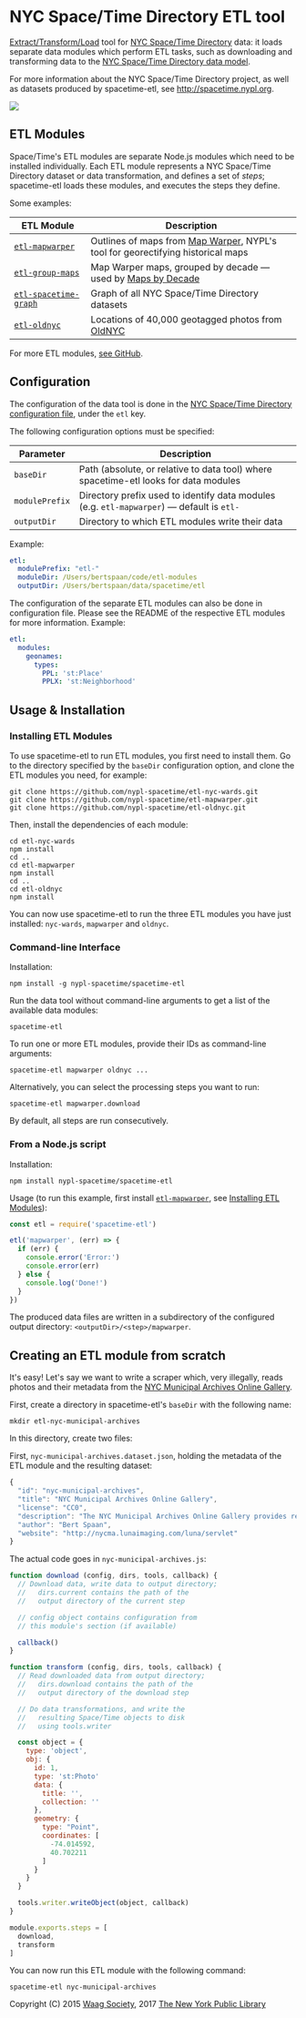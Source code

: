 # NYC Space/Time Directory ETL tool

[Extract/Transform/Load](https://en.wikipedia.org/wiki/Extract,_transform,_load) tool for [NYC Space/Time Directory](http://spacetime.nypl.org) data: it loads separate data modules which perform ETL tasks, such as downloading and transforming data to the [NYC Space/Time Directory data model](https://github.com/nypl-spacetime/ontology).

For more information about the NYC Space/Time Directory project, as well as datasets produced by spacetime-etl, see http://spacetime.nypl.org.

![](spacetime-etl.png)

## ETL Modules

Space/Time's ETL modules are separate Node.js modules which need to be installed individually. Each ETL module represents a NYC Space/Time Directory dataset or data transformation, and defines a set of _steps_; spacetime-etl loads these modules, and executes the steps they define.

Some examples:

| ETL Module                                                                     | Description
|--------------------------------------------------------------------------------|-----------------------------------------
| [`etl-mapwarper`](https://github.com/nypl-spacetime/etl-mapwarper)                          | Outlines of maps from [Map Warper](http://maps.nypl.org/warper/), NYPL's tool for georectifying historical maps
| [`etl-group-maps`](https://github.com/nypl-spacetime/etl-group-maps)           | Map Warper maps, grouped by decade — used by [Maps by Decade](http://spacetime.nypl.org/maps-by-decade/#/)
| [`etl-spacetime-graph`](https://github.com/nypl-spacetime/etl-spacetime-graph) | Graph of all NYC Space/Time Directory datasets
| [`etl-oldnyc`](https://github.com/nypl-spacetime/etl-oldnyc)                   | Locations of 40,000 geotagged photos from [OldNYC](https://www.oldnyc.org/)

For more ETL modules, [see GitHub](https://github.com/nypl-spacetime?utf8=%E2%9C%93&q=etl-).

## Configuration

The configuration of the data tool is done in the [NYC Space/Time Directory configuration file](https://github.com/nypl-spacetime/spacetime-config), under the `etl` key.

The following configuration options must be specified:

| Parameter      | Description
|----------------|-----------------------------------------------------------------------------------------
| `baseDir`      | Path (absolute, or relative to data tool) where spacetime-etl looks for data modules
| `modulePrefix` | Directory prefix used to identify data modules (e.g. `etl-mapwarper`) — default is `etl-`
| `outputDir`    | Directory to which ETL modules write their data

Example:

```yml
etl:
  modulePrefix: "etl-"
  moduleDir: /Users/bertspaan/code/etl-modules
  outputDir: /Users/bertspaan/data/spacetime/etl
```

The configuration of the separate ETL modules can also be done in configuration file. Please see the README of the respective ETL modules for more information. Example:

```yml
etl:
  modules:
    geonames:
      types:
        PPL: 'st:Place'
        PPLX: 'st:Neighborhood'
```

## Usage & Installation

### Installing ETL Modules

To use spacetime-etl to run ETL modules, you first need to install them. Go to the directory specified by the `baseDir` configuration option, and clone the ETL modules you need, for example:

    git clone https://github.com/nypl-spacetime/etl-nyc-wards.git
    git clone https://github.com/nypl-spacetime/etl-mapwarper.git
    git clone https://github.com/nypl-spacetime/etl-oldnyc.git

Then, install the dependencies of each module:

    cd etl-nyc-wards
    npm install
    cd ..
    cd etl-mapwarper
    npm install
    cd ..
    cd etl-oldnyc
    npm install

You can now use spacetime-etl to run the three ETL modules you have just installed: `nyc-wards`, `mapwarper` and `oldnyc`.

### Command-line Interface

Installation:

    npm install -g nypl-spacetime/spacetime-etl

Run the data tool without command-line arguments to get a list of the available data modules:

    spacetime-etl

To run one or more ETL modules, provide their IDs as command-line arguments:

    spacetime-etl mapwarper oldnyc ...

Alternatively, you can select the processing steps you want to run:

    spacetime-etl mapwarper.download

By default, all steps are run consecutively.

### From a Node.js script

Installation:

```
npm install nypl-spacetime/spacetime-etl
```

Usage (to run this example, first install [`etl-mapwarper`](https://github.com/nypl-spacetime/etl-mapwarper), see [Installing ETL Modules](#installing-etl-modules)):

```js
const etl = require('spacetime-etl')

etl('mapwarper', (err) => {
  if (err) {
    console.error('Error:')
    console.error(err)
  } else {
    console.log('Done!')
  }
})
```

The produced data files are written in a subdirectory of the configured output directory: `<outputDir>/<step>/mapwarper`.

## Creating an ETL module from scratch

It's easy! Let's say we want to write a scraper which, very illegally, reads photos and their metadata from the [NYC Municipal Archives Online Gallery](http://nycma.lunaimaging.com/luna/servlet/detail/RECORDSPHOTOUNITARC~21~21~617236~111844:dma_16095).

First, create a directory in spacetime-etl's `baseDir` with the following name:

    mkdir etl-nyc-municipal-archives

In this directory, create two files:

First, `nyc-municipal-archives.dataset.json`, holding the metadata of the ETL module and the resulting dataset:

```js
{
  "id": "nyc-municipal-archives",
  "title": "NYC Municipal Archives Online Gallery",
  "license": "CC0",
  "description": "The NYC Municipal Archives Online Gallery provides research access to over 900,000 items digitized from the Municipal Archives' vast holdings, including photographs, maps, motion-pictures and audio recordings",
  "author": "Bert Spaan",
  "website": "http://nycma.lunaimaging.com/luna/servlet"
}
```

The actual code goes in `nyc-municipal-archives.js`:

```js
function download (config, dirs, tools, callback) {
  // Download data, write data to output directory;
  //   dirs.current contains the path of the
  //   output directory of the current step

  // config object contains configuration from
  // this module's section (if available)

  callback()
}

function transform (config, dirs, tools, callback) {
  // Read downloaded data from output directory;
  //   dirs.download contains the path of the
  //   output directory of the download step

  // Do data transformations, and write the
  //   resulting Space/Time objects to disk
  //   using tools.writer

  const object = {
    type: 'object',
    obj: {
      id: 1,
      type: 'st:Photo'
      data: {
        title: '',
        collection: ''
      },
      geometry: {
        type: "Point",
        coordinates: [
          -74.014592,
          40.702211
        ]
      }
    }
  }

  tools.writer.writeObject(object, callback)
}

module.exports.steps = [
  download,
  transform
]
```

You can now run this ETL module with the following command:

    spacetime-etl nyc-municipal-archives

Copyright (C) 2015 [Waag Society](http://waag.org), 2017 [The New York Public Library](http://nypl.org)
